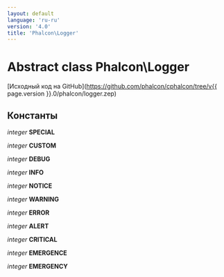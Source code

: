 ```yaml
---
layout: default
language: 'ru-ru'
version: '4.0'
title: 'Phalcon\Logger'
---
```

# Abstract class **Phalcon\Logger**

[Исходный код на GitHub](https://github.com/phalcon/cphalcon/tree/v{{ page.version }}.0/phalcon/logger.zep)

## Константы

*integer* **SPECIAL**

*integer* **CUSTOM**

*integer* **DEBUG**

*integer* **INFO**

*integer* **NOTICE**

*integer* **WARNING**

*integer* **ERROR**

*integer* **ALERT**

*integer* **CRITICAL**

*integer* **EMERGENCE**

*integer* **EMERGENCY**